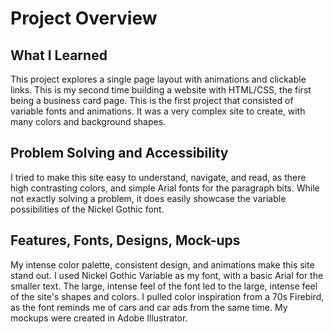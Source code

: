 # Project Overview

## What I Learned
This project explores a single page layout with animations and clickable links. This is my second time building a website with HTML/CSS, the first being a business card page. This is the first project that consisted of variable fonts and animations. It was a very complex site to create, with many colors and background shapes.

## Problem Solving and Accessibility
I tried to make this site easy to understand, navigate, and read, as there high contrasting colors, and simple Arial fonts for the paragraph bits. While not exactly solving a problem, it does easily showcase the variable possibilities of the Nickel Gothic font.

## Features, Fonts, Designs, Mock-ups
My intense color palette, consistent design, and animations make this site stand out. I used Nickel Gothic Variable as my font, with a basic Arial for the smaller text. The large, intense feel of the font led to the large, intense feel of the site's shapes and colors. I pulled color inspiration from a 70s Firebird, as the font reminds me of cars and car ads from the same time. My mockups were created in Adobe Illustrator.
